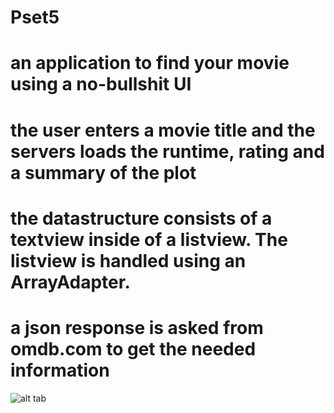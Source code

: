 # Pset5

# an application to find your movie using a no-bullshit UI

# the user enters a movie title and the servers loads the runtime, rating and a summary of the plot

# the datastructure consists of a textview inside of a listview. The listview is handled using an ArrayAdapter.

# a json response is asked from omdb.com to get the needed information


![alt tab](https://cloud.githubusercontent.com/assets/7301278/15455012/d990e52e-2047-11e6-86c4-ce76acb0b776.PNG)

